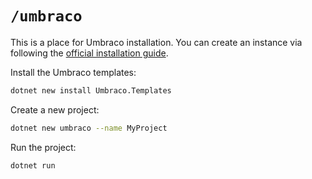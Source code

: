 # `/umbraco`

This is a place for Umbraco installation. You can create an instance via following the [official installation guide](https://docs.umbraco.com/umbraco-cms/fundamentals/setup/install).


Install the Umbraco templates:

```bash
dotnet new install Umbraco.Templates
```

Create a new project:

```bash
dotnet new umbraco --name MyProject
```

Run the project:

```bash
dotnet run
```
